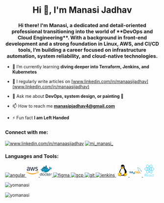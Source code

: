 <h1 align="center">Hi 👋, I'm Manasi Jadhav</h1>
<h3 align="center">Hi there! I'm Manasi, a dedicated and detail-oriented professional transitioning into the world of **DevOps and Cloud Engineering**. With a background in front-end development and a strong foundation in Linux, AWS, and CI/CD tools, I’m building a career focused on infrastructure automation, system reliability, and cloud-native technologies.</h3>

- 🌱 I’m currently learning **diving deeper into Terraform, Jenkins, and Kubernetes**

- 📝 I regularly write articles on [www.linkedin.com/in/manaasijadhav](www.linkedin.com/in/manaasijadhav)

- 💬 Ask me about **DevOps, system design, or painting 🎨**

- 📫 How to reach me **manasipjadhav4@gmail.com**

- ⚡ Fun fact **I am Left Handed**

<h3 align="left">Connect with me:</h3>
<p align="left">
<a href="https://linkedin.com/in/www.linkedin.com/in/manaasijadhav" target="blank"><img align="center" src="https://raw.githubusercontent.com/rahuldkjain/github-profile-readme-generator/master/src/images/icons/Social/linked-in-alt.svg" alt="www.linkedin.com/in/manaasijadhav" height="30" width="40" /></a>
<a href="https://instagram.com/mi_manasi_" target="blank"><img align="center" src="https://raw.githubusercontent.com/rahuldkjain/github-profile-readme-generator/master/src/images/icons/Social/instagram.svg" alt="mi_manasi_" height="30" width="40" /></a>
</p>

<h3 align="left">Languages and Tools:</h3>
<p align="left"> <a href="https://angular.io" target="_blank" rel="noreferrer"> <img src="https://angular.io/assets/images/logos/angular/angular.svg" alt="angular" width="40" height="40"/> </a> <a href="https://aws.amazon.com" target="_blank" rel="noreferrer"> <img src="https://raw.githubusercontent.com/devicons/devicon/master/icons/amazonwebservices/amazonwebservices-original-wordmark.svg" alt="aws" width="40" height="40"/> </a> <a href="https://www.docker.com/" target="_blank" rel="noreferrer"> <img src="https://raw.githubusercontent.com/devicons/devicon/master/icons/docker/docker-original-wordmark.svg" alt="docker" width="40" height="40"/> </a> <a href="https://www.figma.com/" target="_blank" rel="noreferrer"> <img src="https://www.vectorlogo.zone/logos/figma/figma-icon.svg" alt="figma" width="40" height="40"/> </a> <a href="https://cloud.google.com" target="_blank" rel="noreferrer"> <img src="https://www.vectorlogo.zone/logos/google_cloud/google_cloud-icon.svg" alt="gcp" width="40" height="40"/> </a> <a href="https://git-scm.com/" target="_blank" rel="noreferrer"> <img src="https://www.vectorlogo.zone/logos/git-scm/git-scm-icon.svg" alt="git" width="40" height="40"/> </a> <a href="https://www.jenkins.io" target="_blank" rel="noreferrer"> <img src="https://www.vectorlogo.zone/logos/jenkins/jenkins-icon.svg" alt="jenkins" width="40" height="40"/> </a> <a href="https://www.linux.org/" target="_blank" rel="noreferrer"> <img src="https://raw.githubusercontent.com/devicons/devicon/master/icons/linux/linux-original.svg" alt="linux" width="40" height="40"/> </a> <a href="https://www.mysql.com/" target="_blank" rel="noreferrer"> <img src="https://raw.githubusercontent.com/devicons/devicon/master/icons/mysql/mysql-original-wordmark.svg" alt="mysql" width="40" height="40"/> </a> <a href="https://reactjs.org/" target="_blank" rel="noreferrer"> <img src="https://raw.githubusercontent.com/devicons/devicon/master/icons/react/react-original-wordmark.svg" alt="react" width="40" height="40"/> </a> </p>

<p><img align="center" src="https://github-readme-stats.vercel.app/api/top-langs?username=yomanasi&show_icons=true&locale=en&layout=compact" alt="yomanasi" /></p>

<p><img align="center" src="https://github-readme-streak-stats.herokuapp.com/?user=yomanasi&" alt="yomanasi" /></p>
